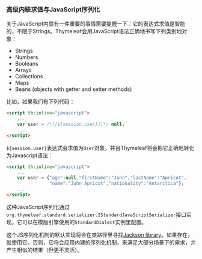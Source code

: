 ### 高级内联求值与JavaScript序列化

关于JavaScript内联有一件重要的事情需要提醒一下：它的表达式求值是智能的，不限于Strings。Thymeleaf会用JavaScript语法正确地书写下列类别地对象：

- Strings
- Numbers
- Booleans
- Arrays
- Collections
- Maps
- Beans (objects with getter and setter methods)

比如，如果我们有下列代码：
```html
<script th:inline="javascript">
    ...
    var user = /*[[${session.user}]]*/ null;
    ...
</script>
```
`${session.user}`表达式会求值为`User`对象，并且Thymeleaf将会把它正确地转化为Javascript语法：
```html
<script th:inline="javascript">
    ...
    var user = {"age":null,"firstName":"John","lastName":"Apricot",
                "name":"John Apricot","nationality":"Antarctica"};
    ...
</script>
```
这种JavaScript序列化通过`org.thymeleaf.standard.serializer.IStandardJavaScriptSerializer`接口实现。它可以在模版引擎使用的`StandardDialect`实例里配置。

这个JS序列化机制的默认实现将会在类路径里寻找[Jackson library](https://github.com/FasterXML/jackson)。如果存在，就使用它。否则，它将会应用内建的序列化机制，来满足大部分场景下的需求，并产生相似的结果（但更不灵活）。